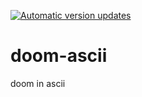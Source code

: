 [![Automatic version updates](https://github.com/ZOSOpenTools/doom-asciiport/actions/workflows/bump.yml/badge.svg)](https://github.com/ZOSOpenTools/doom-asciiport/actions/workflows/bump.yml)

# doom-ascii

doom in ascii
